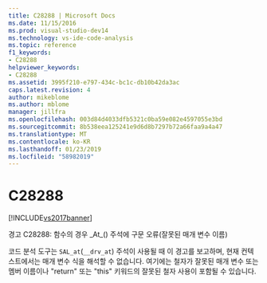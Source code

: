 ```yaml
---
title: C28288 | Microsoft Docs
ms.date: 11/15/2016
ms.prod: visual-studio-dev14
ms.technology: vs-ide-code-analysis
ms.topic: reference
f1_keywords:
- C28288
helpviewer_keywords:
- C28288
ms.assetid: 3995f210-e797-434c-bc1c-db10b42da3ac
caps.latest.revision: 4
author: mikeblome
ms.author: mblome
manager: jillfra
ms.openlocfilehash: 003d84d4033dfb5321c0ba59e082e4597055e3bd
ms.sourcegitcommit: 8b538eea125241e9d6d8b7297b72a66faa9a4a47
ms.translationtype: MT
ms.contentlocale: ko-KR
ms.lasthandoff: 01/23/2019
ms.locfileid: "58982019"
---
```

# <a name="c28288"></a>C28288
[!INCLUDE[vs2017banner](../includes/vs2017banner.md)]

경고 C28288: 함수의 경우 \_At\_() 주석에 구문 오류(잘못된 매개 변수 이름)  
  
 코드 분석 도구는 `SAL_at`(`__drv_at`) 주석이 사용될 때 이 경고를 보고하며, 현재 컨텍스트에서는 매개 변수 식을 해석할 수 없습니다. 여기에는 철자가 잘못된 매개 변수 또는 멤버 이름이나 "return" 또는 "this" 키워드의 잘못된 철자 사용이 포함될 수 있습니다.
